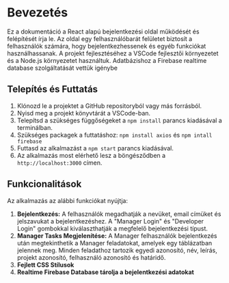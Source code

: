 <!DOCTYPE html>
<html lang="en">
<head>
<meta charset="UTF-8">
<meta name="viewport" content="width=device-width, initial-scale=1.0">
</head>
<body>

<h1>Bevezetés</h1>
<p>Ez a dokumentáció a React alapú bejelentkezési oldal működését és felépítését írja le. Az oldal egy felhasználóbarát felületet biztosít a felhasználók számára, hogy bejelentkezhessenek és egyéb funkciókat használhassanak. A projekt fejlesztéséhez a VSCode fejlesztői környezetet és a Node.js környezetet használtuk. Adatbázishoz a Firebase realtime database szolgáltatását vettük igénybe</p>


<h2>Telepítés és Futtatás</h2>
<ol>
  <li>Klónozd le a projektet a GitHub repositoryból vagy más forrásból.</li>
  <li>Nyisd meg a projekt könyvtárát a VSCode-ban.</li>
  <li>Telepítsd a szükséges függőségeket a <code>npm install</code> parancs kiadásával a terminálban.</li>
  <li>Szükséges packagek a futtatáshoz: <code>npm install axios</code> és <code>npm intall firebase</code></li>
  <li>Futtasd az alkalmazást a <code>npm start</code> parancs kiadásával.</li>
  <li>Az alkalmazás most elérhető lesz a böngésződben a <code>http://localhost:3000</code> címen.</li>
</ol>

<h2>Funkcionalitások</h2>
<p>Az alkalmazás az alábbi funkciókat nyújtja:</p>
<ol>
  <li><strong>Bejelentkezés:</strong> A felhasználók megadhatják a nevüket, email címüket és jelszavukat a bejelentkezéshez. A "Manager Login" és "Developer Login" gombokkal kiválaszthatják a megfelelő bejelentkezési típust.</li>
  <li><strong>Manager Tasks Megjelenítése:</strong> A Manager felhasználók bejelentkezés után megtekinthetik a Manager feladatokat, amelyek egy táblázatban jelennek meg. Minden feladathoz tartozik egyedi azonosító, név, leírás, projekt azonosító, felhasználó azonosító és határidő.</li>
  <li><strong>Fejlett CSS Stílusok</strong>
  <li><strong>Realtime Firebase Database tárolja a bejelentkezési adatokat</strong>
